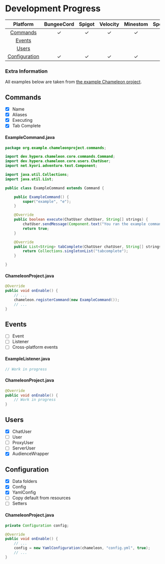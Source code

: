 # Development Progress
| Platform                                | BungeeCord | Spigot | Velocity | Minestom | Sponge | Fabric |
|:---------------------------------------:|:----------:|:------:|:--------:|:--------:|:------:|:------:|
| [Commands](#Commands)                   | ✓          | ✓      | ✓        | ✓        |        |        |
| [Events](#Events)                       |            |        |          |          |        |        |
| [Users](#Users)                         |            |        |          |          |        |        |
| [Configuration](#Configuration)         | ✓          | ✓      | ✓        | ✓        |        |        |

### Extra Information
All examples below are taken from [the example Chameleon project](https://github.com/HyperaOfficial/ChameleonProject).

## Commands
* [x] Name
* [x] Aliases
* [x] Executing
* [x] Tab Complete

#### ExampleCommand.java
```java
package org.example.chameleonproject.commands;

import dev.hypera.chameleon.core.commands.Command;
import dev.hypera.chameleon.core.users.ChatUser;
import net.kyori.adventure.text.Component;

import java.util.Collections;
import java.util.List;

public class ExampleCommand extends Command {

    public ExampleCommand() {
        super("example", "e");
    }

    @Override
    public boolean execute(ChatUser chatUser, String[] strings) {
        chatUser.sendMessage(Component.text("You ran the example command!"));
        return true;
    }

    @Override
    public List<String> tabComplete(ChatUser chatUser, String[] strings) {
        return Collections.singletonList("tabcomplete");
    }

}
```

#### ChameleonProject.java
```java
@Override
public void onEnable() {
    // ...
    chameleon.registerCommand(new ExampleCommand());
    // ...
}
```

## Events
* [ ] Event
* [ ] Listener
* [ ] Cross-platform events

#### ExampleListener.java
```java
// Work in progress
```

#### ChameleonProject.java
```java
@Override
public void onEnable() {
    // Work in progress
}
```

## Users
* [x] ChatUser
* [ ] User
* [ ] ProxyUser
* [ ] ServerUser
* [x] AudienceWrapper

## Configuration
* [x] Data folders
* [x] Config
* [x] YamlConfig
* [ ] Copy default from resources
* [ ] Setters

#### ChameleonProject.java
```java
private Configuration config;

@Override
public void onEnable() {
    // ...
    config = new YamlConfiguration(chameleon, "config.yml", true);
    // ...
}
```